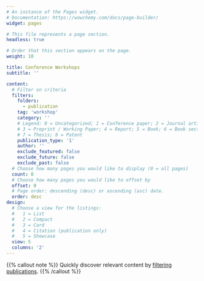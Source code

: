```yaml
---
# An instance of the Pages widget.
# Documentation: https://wowchemy.com/docs/page-builder/
widget: pages

# This file represents a page section.
headless: true

# Order that this section appears on the page.
weight: 10

title: Conference Workshops
subtitle: ''

content:
  # Filter on criteria
  filters:
    folders:
      - publication
    tag: 'workshop'
    category: ''
    # Legend: 0 = Uncategorized; 1 = Conference paper; 2 = Journal article;
    # 3 = Preprint / Working Paper; 4 = Report; 5 = Book; 6 = Book section;
    # 7 = Thesis; 8 = Patent
    publication_type: '1'
    author: ''
    exclude_featured: false
    exclude_future: false
    exclude_past: false
  # Choose how many pages you would like to display (0 = all pages)
  count: 0
  # Choose how many pages you would like to offset by
  offset: 0
  # Page order: descending (desc) or ascending (asc) date.
  order: desc
design:
  # Choose a view for the listings:
  #   1 = List
  #   2 = Compact
  #   3 = Card
  #   4 = Citation (publication only)
  #   5 = Showcase
  view: 5
  columns: '2'
---
```


{{% callout note %}}
Quickly discover relevant content by [filtering publications](./publication/).
{{% /callout %}}
